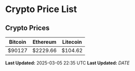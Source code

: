 # Crypto Price List

## Crypto Prices
| Bitcoin | Ethereum | Litecoin |
| ------- | -------- | -------- |
| $90127 | $2229.66 | $104.62 |
**Last Updated:** 2025-03-05 22:35 UTC
**Last Updated:** $DATE$

